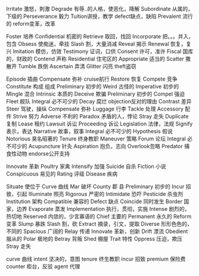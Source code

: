 Irritate 激怒，刺激
Degrade 有辱..的人格，使恶化，降解
Subordinate 从属的，下级的
Perseverance 毅力
Tuition讲授，教学
defect缺点，缺陷
Prevalent 流行的
reform变革，改革

Foster 培养
Confidential 机密的
Retrieve 取回，找回
Incorporate 把。。。并入，包含
Obsess 使痴迷，牵挂
Slash 割，大量消减
Reveal 揭示
Renewal 恢复，复兴
Imitation 模仿，仿效
Testimony 证词，口供
Consent 许可，准许
Fiscal 国库的，财政的
Contend 声称
Residential 住宅区的
Appropriate 适当的
Scatter 撒 散开
Tumble 跌倒
Ascertain 弄清
Glitter 闪亮
theft盗窃

Episode 插曲
Compensate 弥补
cruise航行
Restore 恢复
Compete 竞争
Constitute 构成 组成
Preliminary 初步的
Weird 古怪的
Imperative 初步的
Mingle 混合
Intrinsic 本质的 
Deceive 欺骗
Preliminary 初步的
Compel 强迫
Fleet 舰队
Integral 必不可少的
Decay 腐烂
objection反对的理由
Contrast 差异
Steer 驾驶，操纵
Compensate 弥补
Luggage 行李
Tackle 处理
Accessory 配件
Strive 努力
Adverse 不利的
Paradox 矛盾的人，悖论
Stray 走失
Duplicate 复制
Lease 租约
Lawsuit 诉讼
Proceeding 诉讼
Legislation 法律，法规
Signify 表示，表达
Narrative 故事，叙事
Integral 必不可少的
Hypothesis 假说
Notorious 臭名昭著的
Tenure 终身教职
Maneuver 策略
Forum 论坛
Integral 必不可少的
Acupuncture 针灸
Aspiration 抱负，志向
Overlook忽略
Predator 捕食性动物 
endorse公开支持

Innovate 革新
Poultry 家禽
Intensify 加强
Suicide  自杀
Fiction 小说
Conspicuous 易见的
Rating 评级
Disease 疾病

Situate 使位于
Curve 曲线
Mar 破坏
County 郡 县
Preliminary 初步的
Incur 招致，引起
Illuminate 照亮
Rigorous 严密的
Intimidate 恐吓
Pesticide 杀虫剂
Institution 架构
Compatible 兼容的
Defect 缺点
Coincide 同时发生
Border 国家，边界
Evaporate 蒸发
Implementation  执行，贯彻，实施
Intense 剧烈的，热切地
Reserved 内敛的，少言寡语的
Chief 主要的
Permanent 永久的
Reform 变革
Slump 暴跌
Slash 割，砍
Extract 摘录，引文，提取
Diverse 形形色色的，不同的
Spacious 广阔的
Relay 传递
Innovate 革新，创新
Drift 漂流
Obedient 服从的
Polar 极地的
Betray 背叛
Shed 棚屋
Trait 特性
Oppress 压迫，欺压
Stray 走失

curve 曲线
intent 坚决的，意图
tenure 终生教职
incur 招致
premium 保险费 
counter 柜台，反驳
agent 代理